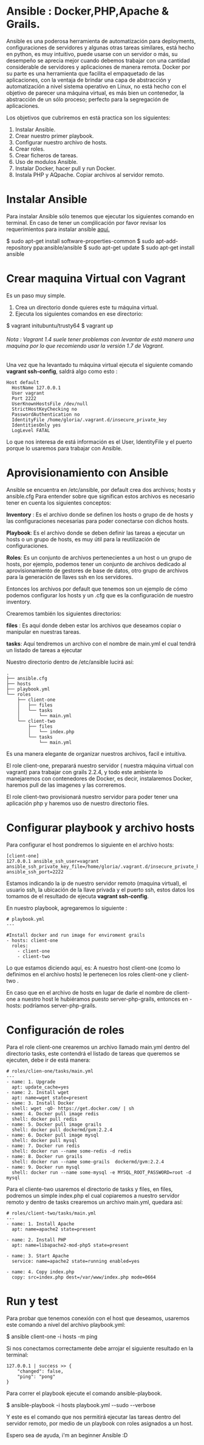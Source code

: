 # Ansible : Docker,PHP,Apache & Grails.

Ansible es una poderosa herramienta de automatización para deployments, configuraciones de servidores y algunas otras tareas similares, está hecho en python, es muy intuitivo, puede usarse con un servidor o más, su desempeño se aprecia mejor cuando debemos trabajar con una cantidad considerable de servidores y aplicaciones de manera remota. Docker por su parte es una herramienta que facilita el empaquetado de las aplicaciones, con la ventaja de brindar una capa de abstracción y automatización a nivel sistema operativo en Linux, no está hecho con el objetivo de parecer una máquina virtual, es más bien un contenedor, la abstracción de un sólo proceso; perfecto para la segregación de aplicaciones.

Los objetivos que cubriremos en está practica son los siguientes:

1. Instalar Ansible.
2. Crear nuestro primer playbook.
3. Configurar nuestro archivo de hosts.
4. Crear roles.
5. Crear ficheros de tareas.
6. Uso de modulos Ansible.
7. Instalar Docker, hacer pull y run Docker.
8. Instala PHP y AQpache. Copiar archivos al servidor remoto.

# Instalar Ansible
Para instalar Ansible sólo tenemos que ejecutar los siguientes comando en terminal.
En caso de tener un comṕlicación por favor revisar los requerimientos para instalar ansible [aquí.](http://docs.ansible.com/ansible/intro_installation.html#control-machine-requirements)


$ sudo apt-get install software-properties-common
$ sudo apt-add-repository ppa:ansible/ansible
$ sudo apt-get update
$ sudo apt-get install ansible

# Crear maquina Virtual con Vagrant
Es un paso muy simple.

1. Crea un directorio donde quieres este tu máquina virtual.
2. Ejecuta los siguientes comandos en ese directorio:

 $ vagrant initubuntu/trusty64
 $ vagrant up


###### Nota : Vagrant 1.4 suele tener problemas con levantar de está manera una maquina por lo que recomiendo usar la versión 1.7 de Vagrant.

Una vez que ha levantado tu máquina virtual ejecuta el siguiente comando **vagrant ssh-config**, saldrá algo como esto :
```
Host default
  HostName 127.0.0.1
  User vagrant
  Port 2222
  UserKnownHostsFile /dev/null
  StrictHostKeyChecking no
  PasswordAuthentication no
  IdentityFile /home/gloria/.vagrant.d/insecure_private_key
  IdentitiesOnly yes
  LogLevel FATAL

```
Lo que nos interesa de está información es el User,  IdentityFile y el puerto porque lo usaremos para trabajar con Ansible.

# Aprovisionamiento con Ansible
Ansible se encuentra en /etc/ansible, por default crea dos archivos; hosts y ansible.cfg
Para entender sobre que significan estos archivos es necesario tener en cuenta los siguientes conceptos:

**Inventory** : Es el archivo donde se definen los hosts o grupo de de hosts y las configuraciones necesarias para poder conectarse con dichos hosts.

**Playbook**: Es  el archivo donde se deben definir las tareas a ejecutar un hosts o un grupo de hosts, es muy útil para la reutilización de configuraciones.

**Roles**: Es un conjunto de archivos pertenecientes a un host o un grupo de hosts, por ejemplo, podemos tener un conjunto de archivos dedicado al aprovisionamiento de gestores de base de datos, otro grupo de archivos para la generación de llaves ssh en los servidores.

Entonces los archivos por default que tenemos son un ejemplo de cómo podemos configurar los hosts y un .cfg que es la configuración de nuestro inventory.

Crearemos también los siguientes directorios:

**files** : Es aquí donde deben estar los archivos que deseamos copiar o manipular en nuestras tareas.

**tasks**: Aquí tendremos un archivo con el nombre de main.yml el cual tendrá un listado de tareas a ejecutar

Nuestro directorio dentro de /etc/ansible lucirá así:
```
.
├── ansible.cfg
├── hosts
├── playbook.yml
└── roles
    ├── client-one
    │   ├── files
    │   └── tasks
    │       └── main.yml
    └── client-two
        ├── files
        │   └── index.php
        └── tasks
            └── main.yml

```
Es una manera elegante de organizar nuestros archivos, facil e intuitiva.

El role client-one, preparará nuestro servidor ( nuestra máquina virtual con vagrant) para trabajar con grails 2.2.4, y todo este ambiente lo manejaremos con contenedores de Docker, es decir, instalaremos Docker, haremos pull de las imagenes y las correremos.

El role client-two provisionará nuestro servidor para poder tener una aplicación php y haremos uso de nuestro directorio files.

# Configurar playbook y archivo hosts
Para configurar el host pondremos lo siguiente en el archivo hosts:
```
[client-one]
127.0.0.1 ansible_ssh_user=vagrant ansible_ssh_private_key_file=/home/gloria/.vagrant.d/insecure_private_key  ansible_ssh_port=2222
```
Estamos indicando la ip de nuestro servidor remoto (maquina virtual), el usuario ssh, la ubicación de la llave privada y el puerto ssh, estos datos los tomamos de el resultado de ejecuta **vagrant ssh-config**.

En nuestro playbook, agregaremos lo siguiente :
```
# playbook.yml
---

#Install docker and run image for enviroment grails
- hosts: client-one
  roles:
    - client-one
    - client-two

```

Lo que estamos diciendo aquí, es: A nuestro host client-one (como lo definimos en el archivo hosts) le pertenecen los roles client-one y client-two .

En caso que en el archivo de hosts en lugar de darle el nombre de client-one a nuestro host le hubiéramos puesto server-php-grails, entonces en -hosts: podríamos server-php-grails.

# Configuración de roles
Para el role client-one crearemos un archivo llamado main.yml dentro del directorio tasks, este contendrá el listado de tareas que queremos se ejecuten, debe ir de está manera:
```
# roles/clien-one/tasks/main.yml
---
- name: 1. Upgrade
  apt: update_cache=yes
- name: 2. Install wget
  apt: name=wget state=present
- name: 3. Install Docker
  shell: wget -qO- https://get.docker.com/ | sh
- name: 4. Docker pull image redis
  shell: docker pull redis
- name: 5. Docker pull image grails
  shell: docker pull dockermd/gvm:2.2.4
- name: 6. Docker pull image mysql
  shell: docker pull mysql
- name: 7. Docker run redis
  shell: docker run --name some-redis -d redis
- name: 8. Docker run grails
  shell: docker run --name some-grails  dockermd/gvm:2.2.4
- name: 9. Docker run mysql
  shell: docker run --name some-mysql -e MYSQL_ROOT_PASSWORD=root -d mysql
```
Para el cliente-two usaremos el directorio de tasks y files, en files, podremos un simple index.php el cual copiaremos a nuestro servidor remoto y dentro de tasks crearemos un archivo main.yml, quedara así:
```
# roles/client-two/tasks/main.yml
---
- name: 1. Install Apache
  apt: name=apache2 state=present

- name: 2. Install PHP
  apt: name=libapache2-mod-php5 state=present

- name: 3. Start Apache
  service: name=apache2 state=running enabled=yes

- name: 4. Copy index.php
  copy: src=index.php dest=/var/www/index.php mode=0664
```

# Run y test

Para probar que tenemos conexión con el host que deseamos, usaremos este comando a nivel del archivo playbook.yml:
  
  $ ansible client-one  -i hosts -m ping
  
Si nos conectamos correctamente debe arrojar el siguiente resultado en la terminal:
```
127.0.0.1 | success >> {
    "changed": false, 
    "ping": "pong"
}

```
Para correr el playbook ejecute el comando ansible-playbook.

$ ansible-playbook -i hosts playbook.yml --sudo --verbose

Y este es el comando que nos permitirá ejecutar las tareas dentro del servidor remoto, por medio de un playbook con roles asignados a un host.

Espero sea de ayuda, i'm an beginner Ansible :D




